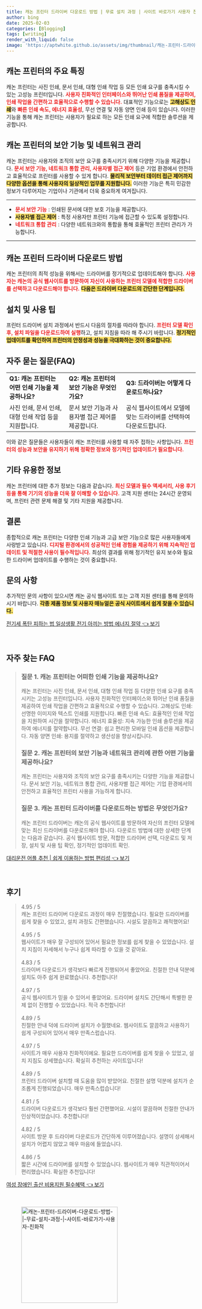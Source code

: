 ```yaml
---
title: 캐논 프린터 드라이버 다운로드 방법 | 무료 설치 과정 | 사이트 바로가기 사용자 친화적
author: bing
date: 2025-02-03
categories: [Blogging]
tags: [writing]
render_with_liquid: false
image: 'https://aptwhite.github.io/assets/img/thumbnail/캐논-프린터-드라이버-다운로드-방법-|-무료-설치-과정-|-사이트-바로가기-사용자-친화적.webp'
---
```



<h2 id='캐논_프린터_특징'>캐논 프린터의 주요 특징</h2>

<p>캐논 프린터는 사진 인쇄, 문서 인쇄, 대형 인쇄 작업 등 모든 인쇄 요구를 충족시킬 수 있는 고성능 프린터입니다. <b><span style="color: #ee2323;">사용자 친화적인 인터페이스와 뛰어난 인쇄 품질을 제공하여, 인쇄 작업을 간편하고 효율적으로 수행할 수 있습니다.</span></b> 대표적인 기능으로는 <b><span style="background-color: #ffe066;">고해상도 인쇄</span></b>와 <b><span style="color: #ee2323;">빠른 인쇄 속도, 에너지 효율성</span></b>, 무선 연결 및 자동 양면 인쇄 등이 있습니다. 이러한 기능을 통해 캐논 프린터는 사용자가 필요로 하는 모든 인쇄 요구에 적합한 솔루션을 제공합니다.</p>

<h2 id='보안_기능_및_네트워크_관리'>캐논 프린터의 보안 기능 및 네트워크 관리</h2>

<p>캐논 프린터는 사용자와 조직의 보안 요구를 충족시키기 위해 다양한 기능을 제공합니다. <b><span style="color: #ee2323;">문서 보안 기능, 네트워크 통합 관리, 사용자별 접근 제어</span></b> 등은 기업 환경에서 안전하고 효율적으로 프린터를 사용할 수 있게 합니다. <b><span style="background-color: #ffe066;">물리적 보안부터 데이터 접근 제어까지 다양한 옵션을 통해 사용자의 일상적인 업무를 지원합니다.</span></b> 이러한 기능은 특히 민감한 정보가 다루어지는 기업이나 기관에서 더욱 중요하게 여겨집니다.</p>

<hr />

<ul>
    <li><b><span style="color: #ee2323;">문서 보안 기능</span></b> : 인쇄된 문서에 대한 보호 기능을 제공합니다.</li>
    <li><b><span style="background-color: #ffe066;">사용자별 접근 제어</span></b> : 특정 사용자만 프린터 기능에 접근할 수 있도록 설정합니다.</li>
    <li><b><span style="color: #ee2323;">네트워크 통합 관리</span></b> : 다양한 네트워크와의 통합을 통해 효율적인 프린터 관리가 가능합니다.</li>
</ul>

<hr />

<h2 id='드라이버_다운로드_방법'>캐논 프린터 드라이버 다운로드 방법</h2>

<p>캐논 프린터의 최적 성능을 위해서는 드라이버를 정기적으로 업데이트해야 합니다. <b><span style="color: #ee2323;">사용자는 캐논의 공식 웹사이트를 방문하여 자신이 사용하는 프린터 모델에 적합한 드라이버를 선택하고 다운로드해야 합니다.</span></b> <b><span style="background-color: #ffe066;">다음은 드라이버 다운로드의 간단한 단계입니다.</span></b></p>

<h2 id='설치_및_사용_팁'>설치 및 사용 팁</h2>

<p>프린터 드라이버 설치 과정에서 반드시 다음의 절차를 따라야 합니다. <b><span style="color: #ee2323;">프린터 모델 확인 후, 설치 파일을 다운로드하여 실행</span></b>하고, 설치 지침을 따라 해 주시기 바랍니다. <b><span style="background-color: #ffe066;">정기적인 업데이트를 확인하여 프린터의 안정성과 성능을 극대화하는 것이 중요합니다.</span></b></p>

<h2 id='자주_묻는_질문'>자주 묻는 질문(FAQ)</h2>

<table>
    <tr>
        <td><b>Q1: 캐논 프린터는 어떤 인쇄 기능을 제공하나요?</b></td>
        <td><b>Q2: 캐논 프린터의 보안 기능은 무엇인가요?</b></td>
        <td><b>Q3: 드라이버는 어떻게 다운로드하나요?</b></td>
    </tr>
    <tr>
        <td>사진 인쇄, 문서 인쇄, 대형 인쇄 작업 등을 지원합니다.</td>
        <td>문서 보안 기능과 사용자별 접근 제어를 제공합니다.</td>
        <td>공식 웹사이트에서 모델에 맞는 드라이버를 선택하여 다운로드합니다.</td>
    </tr>
</table>

<p>이와 같은 질문들은 사용자들이 캐논 프린터를 사용할 때 자주 접하는 사항입니다. <b><span style="color: #ee2323;">프린터의 성능과 보안을 유지하기 위해 정확한 정보와 정기적인 업데이트가 필요합니다.</span></b></p>

<h2 id='기타_정보'>기타 유용한 정보</h2>

<p>캐논 프린터에 대한 추가 정보는 다음과 같습니다. <b><span style="color: #ee2323;">최신 모델과 필수 액세서리, 사용 후기 등을 통해 기기의 성능을 더욱 잘 이해할 수 있습니다.</span></b> 고객 지원 센터는 24시간 운영되며, 프린터 관련 문제 해결 및 기타 지원을 제공합니다.</p>

<h2 id='결론'>결론</h2>

<p>종합적으로 캐논 프린터는 다양한 인쇄 기능과 고급 보안 기능으로 많은 사용자들에게 사랑받고 있습니다. <b><span style="color: #ee2323;">디지털 환경에서의 성공적인 인쇄 경험을 제공하기 위해 지속적인 업데이트 및 적절한 사용이 필수적입니다.</span></b> 최상의 결과를 위해 정기적인 유지 보수와 필요한 드라이버 업데이트를 수행하는 것이 중요합니다.</p>

<h2 id='문의_사항'>문의 사항</h2>

<p>추가적인 문의 사항이 있으시면 캐논 공식 웹사이트 또는 고객 지원 센터를 통해 문의하시기 바랍니다. <b><span style="background-color: #ffe066;">각종 제품 정보 및 사용자 매뉴얼은 공식 사이트에서 쉽게 찾을 수 있습니다.</span></b></p>


<p><a class="click-button" title="전기세 폭탄 피하는 법 일상생활 전기 아끼는 방법 에너지 절약" href="https://aptwhite.github.io/posts/%EC%A0%84%EA%B8%B0%EC%84%B8-%ED%8F%AD%ED%83%84-%ED%94%BC%ED%95%98%EB%8A%94-%EB%B2%95-%EC%9D%BC%EC%83%81%EC%83%9D%ED%99%9C-%EC%A0%84%EA%B8%B0-%EC%95%84%EB%81%BC%EB%8A%94-%EB%B0%A9%EB%B2%95-%EC%97%90%EB%84%88%EC%A7%80-%EC%A0%88%EC%95%BD/" rel="dofollow">전기세 폭탄 피하는 법 일상생활 전기 아끼는 방법 에너지 절약 👈 보기</a></p><br>
<h2 id='자주_찾는_FAQ'>자주 찾는 FAQ</h2>
<div itemscope="" itemtype="https://schema.org/FAQPage"> 
<blockquote> 
<div itemscope="" itemprop="mainEntity" itemtype="https://schema.org/Question"> 
<h3 itemprop="name">질문 1. 캐논 프린터는 어떠한 인쇄 기능을 제공하나요?</h3> 
<div itemscope="" itemprop="acceptedAnswer" itemtype="https://schema.org/Answer"> 
<span itemprop="text"> 
<p>캐논 프린터는 사진 인쇄, 문서 인쇄, 대형 인쇄 작업 등 다양한 인쇄 요구를 충족시키는 고성능 프린터입니다. 사용자 친화적인 인터페이스와 뛰어난 인쇄 품질을 제공하여 인쇄 작업을 간편하고 효율적으로 수행할 수 있습니다. 고해상도 인쇄: 선명한 이미지와 텍스트 인쇄를 지원합니다. 빠른 인쇄 속도: 효율적인 인쇄 작업을 지원하여 시간을 절약합니다. 에너지 효율성: 지속 가능한 인쇄 솔루션을 제공하여 에너지를 절약합니다. 무선 연결: 쉽고 편리한 모바일 인쇄 옵션을 제공합니다. 자동 양면 인쇄: 용지를 절약하고 생산성을 향상시킵니다.</p> 
</span> 
</div> 
</div> 

<div itemscope="" itemprop="mainEntity" itemtype="https://schema.org/Question"> 
<h3 itemprop="name">질문 2. 캐논 프린터의 보안 기능과 네트워크 관리에 관한 어떤 기능을 제공하나요?</h3> 
<div itemscope="" itemprop="acceptedAnswer" itemtype="https://schema.org/Answer"> 
<span itemprop="text"> 
<p>캐논 프린터는 사용자와 조직의 보안 요구를 충족시키는 다양한 기능을 제공합니다. 문서 보안 기능, 네트워크 통합 관리, 사용자별 접근 제어는 기업 환경에서의 안전하고 효율적인 프린터 사용을 가능하게 합니다.</p> 
</span> 
</div> 
</div>

<div itemscope="" itemprop="mainEntity" itemtype="https://schema.org/Question"> 
<h3 itemprop="name">질문 3. 캐논 프린터 드라이버를 다운로드하는 방법은 무엇인가요?</h3> 
<div itemscope="" itemprop="acceptedAnswer" itemtype="https://schema.org/Answer"> 
<span itemprop="text"> 
<p>캐논 프린터 드라이버는 캐논의 공식 웹사이트를 방문하여 자신의 프린터 모델에 맞는 최신 드라이버를 다운로드해야 합니다. 다운로드 방법에 대한 상세한 단계는 다음과 같습니다. 공식 웹사이트 방문, 적합한 드라이버 선택, 다운로드 및 저장, 설치 및 사용 팁 확인, 정기적인 업데이트 확인.</p> 
</span> 
</div> 
</div> 
</blockquote> 
</div>
<p><a class="click-button" title="대리운전 어플 추천 | 쉽게 이용하는 방법 편리성" href="https://aptwhite.github.io/posts/%EB%8C%80%EB%A6%AC%EC%9A%B4%EC%A0%84-%EC%96%B4%ED%94%8C-%EC%B6%94%EC%B2%9C-%EC%89%BD%EA%B2%8C-%EC%9D%B4%EC%9A%A9%ED%95%98%EB%8A%94-%EB%B0%A9%EB%B2%95-%ED%8E%B8%EB%A6%AC%EC%84%B1/" rel="dofollow">대리운전 어플 추천 | 쉽게 이용하는 방법 편리성 👈 보기</a></p><br>
<h2 id='후기'>후기</h2>
<div itemscope itemtype="https://schema.org/Product">
  <blockquote>
  <div itemprop="review" itemscope itemtype="https://schema.org/Review">
      <div itemprop="reviewRating" itemscope itemtype="https://schema.org/Rating"> <span itemprop="ratingValue">4.95</span> / <span itemprop="bestRating">5</span> </div>
      <span itemprop="reviewBody">캐논 프린터 드라이버 다운로드 과정이 매우 친절했습니다. 필요한 드라이버를 쉽게 찾을 수 있었고, 설치 과정도 간편했습니다. 시설도 깔끔하고 쾌적했어요!</span>
  </div>
  <br>
  <div itemprop="review" itemscope itemtype="https://schema.org/Review">
      <div itemprop="reviewRating" itemscope itemtype="https://schema.org/Rating"> <span itemprop="ratingValue">4.95</span> / <span itemprop="bestRating">5</span> </div>
      <span itemprop="reviewBody">웹사이트가 매우 잘 구성되어 있어서 필요한 정보를 쉽게 찾을 수 있었습니다. 설치 지침이 자세해서 누구나 쉽게 따라할 수 있을 것 같아요.</span>
  </div>
  <br>
  <div itemprop="review" itemscope itemtype="https://schema.org/Review">
      <div itemprop="reviewRating" itemscope itemtype="https://schema.org/Rating"> <span itemprop="ratingValue">4.83</span> / <span itemprop="bestRating">5</span> </div>
      <span itemprop="reviewBody">드라이버 다운로드가 생각보다 빠르게 진행되어서 좋았어요. 친절한 안내 덕분에 설치도 아주 쉽게 완료했습니다. 추천합니다!</span>
  </div>
  <br>
  <div itemprop="review" itemscope itemtype="https://schema.org/Review">
      <div itemprop="reviewRating" itemscope itemtype="https://schema.org/Rating"> <span itemprop="ratingValue">4.97</span> / <span itemprop="bestRating">5</span> </div>
      <span itemprop="reviewBody">공식 웹사이트가 믿을 수 있어서 좋았어요. 드라이버 설치도 간단해서 특별한 문제 없이 진행할 수 있었습니다. 적극 추천합니다!</span>
  </div>
  <br>
  <div itemprop="review" itemscope itemtype="https://schema.org/Review">
      <div itemprop="reviewRating" itemscope itemtype="https://schema.org/Rating"> <span itemprop="ratingValue">4.89</span> / <span itemprop="bestRating">5</span> </div>
      <span itemprop="reviewBody">친절한 안내 덕에 드라이버 설치가 수월했네요. 웹사이트도 깔끔하고 사용하기 쉽게 구성되어 있어서 매우 만족스럽습니다.</span>
  </div>
  <br>
  <div itemprop="review" itemscope itemtype="https://schema.org/Review">
      <div itemprop="reviewRating" itemscope itemtype="https://schema.org/Rating"> <span itemprop="ratingValue">4.97</span> / <span itemprop="bestRating">5</span> </div>
      <span itemprop="reviewBody">사이트가 매우 사용자 친화적이에요. 필요한 드라이버를 쉽게 찾을 수 있었고, 설치 지침도 상세했습니다. 확실히 추천하는 사이트입니다!</span>
  </div>
  <br>
  <div itemprop="review" itemscope itemtype="https://schema.org/Review">
      <div itemprop="reviewRating" itemscope itemtype="https://schema.org/Rating"> <span itemprop="ratingValue">4.89</span> / <span itemprop="bestRating">5</span> </div>
      <span itemprop="reviewBody">프린터 드라이버 설치할 때 도움을 많이 받았어요. 친절한 설명 덕분에 설치가 순조롭게 진행되었습니다. 매우 만족스럽습니다!</span>
  </div>
  <br>
  <div itemprop="review" itemscope itemtype="https://schema.org/Review">
      <div itemprop="reviewRating" itemscope itemtype="https://schema.org/Rating"> <span itemprop="ratingValue">4.81</span> / <span itemprop="bestRating">5</span> </div>
      <span itemprop="reviewBody">드라이버 다운로드가 생각보다 훨씬 간편했어요. 시설이 깔끔하며 친절한 안내가 인상적이었습니다. 추천합니다!</span>
  </div>
  <br>
  <div itemprop="review" itemscope itemtype="https://schema.org/Review">
      <div itemprop="reviewRating" itemscope itemtype="https://schema.org/Rating"> <span itemprop="ratingValue">4.82</span> / <span itemprop="bestRating">5</span> </div>
      <span itemprop="reviewBody">사이트 방문 후 드라이버 다운로드가 간단하게 이루어졌습니다. 설명이 상세해서 설치가 어렵지 않았고 매우 마음에 들었습니다.</span>
  </div>
  <br>
  <div itemprop="review" itemscope itemtype="https://schema.org/Review">
      <div itemprop="reviewRating" itemscope itemtype="https://schema.org/Rating"> <span itemprop="ratingValue">4.86</span> / <span itemprop="bestRating">5</span> </div>
      <span itemprop="reviewBody">짧은 시간에 드라이버를 설치할 수 있었습니다. 웹사이트가 매우 직관적이어서 편리했습니다. 확실한 추천입니다!</span>
  </div>
  </blockquote>
</div>
<p><a class="click-button" title="여성 장애인 출산 비용지원 필수혜택" href="https://aptwhite.github.io/posts/%EC%97%AC%EC%84%B1-%EC%9E%A5%EC%95%A0%EC%9D%B8-%EC%B6%9C%EC%82%B0-%EB%B9%84%EC%9A%A9%EC%A7%80%EC%9B%90-%ED%95%84%EC%88%98%ED%98%9C%ED%83%9D/" rel="dofollow">여성 장애인 출산 비용지원 필수혜택 👈 보기</a></p><br>
<figure class="image"><img src="https://aptwhite.github.io/assets/img/thumbnail/캐논-프린터-드라이버-다운로드-방법-|-무료-설치-과정-|-사이트-바로가기-사용자-친화적.webp" alt="캐논-프린터-드라이버-다운로드-방법-|-무료-설치-과정-|-사이트-바로가기-사용자-친화적" width="256" height="256"></figure>